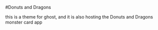 #Donuts and Dragons 

this is a theme for ghost, and it is also hosting the Donuts and Dragons monster card app